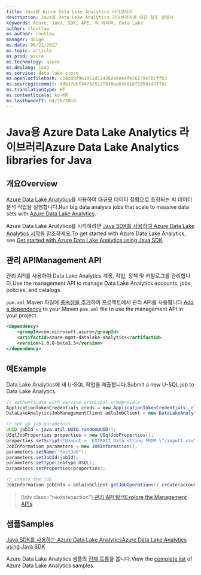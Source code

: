 ```yaml
---
title: Java용 Azure Data Lake Analytics 라이브러리
description: Java용 Data Lake Analytics 라이브러리에 대한 참조 설명서
keywords: Azure, Java, SDK, API, 빅 데이터, Data Lake
author: rloutlaw
ms.author: routlaw
manager: douge
ms.date: 06/21/2017
ms.topic: article
ms.prod: azure
ms.technology: azure
ms.devlang: java
ms.service: data-lake-store
ms.openlocfilehash: c14c89f961951d114362adee4fec6239e78cffb3
ms.sourcegitcommit: 49b17bbf34732512f836ee634818f1058147ff5c
ms.translationtype: HT
ms.contentlocale: ko-KR
ms.lasthandoff: 04/26/2018
---
```

# <a name="azure-data-lake-analytics-libraries-for-java"></a><span data-ttu-id="ed265-104">Java용 Azure Data Lake Analytics 라이브러리</span><span class="sxs-lookup"><span data-stu-id="ed265-104">Azure Data Lake Analytics libraries for Java</span></span>

## <a name="overview"></a><span data-ttu-id="ed265-105">개요</span><span class="sxs-lookup"><span data-stu-id="ed265-105">Overview</span></span>

<span data-ttu-id="ed265-106">[Azure Data Lake Analytics](/azure/data-lake-analytics/data-lake-analytics-overview)를 사용하여 대규모 데이터 집합으로 조정되는 빅 데이터 분석 작업을 실행합니다.</span><span class="sxs-lookup"><span data-stu-id="ed265-106">Run big data analysis jobs that scale to massive data sets with [Azure Data Lake Analytics](/azure/data-lake-analytics/data-lake-analytics-overview).</span></span>

<span data-ttu-id="ed265-107">Azure Data Lake Analytics를 시작하려면 [Java SDK를 사용하여 Azure Data Lake Analytics 시작](/azure/data-lake-analytics/data-lake-analytics-get-started-java-sdk)을 참조하세요.</span><span class="sxs-lookup"><span data-stu-id="ed265-107">To get started with Azure Data Lake Analytics, see [Get started with Azure Data Lake Analytics using Java SDK](/azure/data-lake-analytics/data-lake-analytics-get-started-java-sdk).</span></span>

## <a name="management-api"></a><span data-ttu-id="ed265-108">관리 API</span><span class="sxs-lookup"><span data-stu-id="ed265-108">Management API</span></span>

<span data-ttu-id="ed265-109">관리 API를 사용하여 Data Lake Analytics 계정, 작업, 정책 및 카탈로그를 관리합니다.</span><span class="sxs-lookup"><span data-stu-id="ed265-109">Use the management API to manage Data Lake Analytics accounts, jobs, policies, and catalogs.</span></span>

<span data-ttu-id="ed265-110">`pom.xml` Maven 파일에 [종속성을 추가](https://maven.apache.org/guides/getting-started/index.html#How_do_I_use_external_dependencies)하여 프로젝트에서 관리 API를 사용합니다.</span><span class="sxs-lookup"><span data-stu-id="ed265-110">[Add a dependency](https://maven.apache.org/guides/getting-started/index.html#How_do_I_use_external_dependencies) to your Maven `pom.xml` file to use the management API in your project.</span></span>


```XML
<dependency>
    <groupId>com.microsoft.azure</groupId>
    <artifactId>azure-mgmt-datalake-analytics</artifactId>
    <version>1.0.0-beta1.3</version>
</dependency>
```

## <a name="example"></a><span data-ttu-id="ed265-111">예</span><span class="sxs-lookup"><span data-stu-id="ed265-111">Example</span></span>

<span data-ttu-id="ed265-112">Data Lake Analytics에 새 U-SQL 작업을 제출합니다.</span><span class="sxs-lookup"><span data-stu-id="ed265-112">Submit a new U-SQL job to Data Lake Analytics.</span></span>

```java
// authenticate with service principal credentials
ApplicationTokenCredentials creds = new ApplicationTokenCredentials(_clientId, _tenantId, _clientSecret, null);
DataLakeAnalyticsJobManagementClient adlaJobClient = new DataLakeAnalyticsJobManagementClientImpl(creds);

// set up job parameters
UUID jobId = java.util.UUID.randomUUID();
USqlJobProperties properties = new USqlJobProperties();
properties.setScript("@input =  EXTRACT Data string FROM \"/input1.csv\" USING Extractors.Csv(); OUTPUT @input TO @\"/output1.csv\" USING Outputters.Csv();");
JobInformation parameters = new JobInformation();
parameters.setName("testJob");
parameters.setJobId(jobId);
parameters.setType(JobType.USQL);
parameters.setProperties(properties);

// create the job
JobInformation jobInfo = adlaJobClient.getJobOperations().create(accountName, jobId, parameters).getBody();

```

> [!div class="nextstepaction"]
> [<span data-ttu-id="ed265-113">관리 API 탐색</span><span class="sxs-lookup"><span data-stu-id="ed265-113">Explore the Management APIs</span></span>](/java/api/overview/azure/datalakeanalytics/management)

## <a name="samples"></a><span data-ttu-id="ed265-114">샘플</span><span class="sxs-lookup"><span data-stu-id="ed265-114">Samples</span></span>

<span data-ttu-id="ed265-115">[Java SDK를 사용하는 Azure Data Lake Analytics][1]</span><span class="sxs-lookup"><span data-stu-id="ed265-115">[Azure Data Lake Analytics using Java SDK][1]</span></span> 

[1]: https://docs.microsoft.com/azure/data-lake-analytics/data-lake-analytics-get-started-java-sdk

<span data-ttu-id="ed265-116">Azure Data Lake Analytics 샘플의 [전체 목록](https://azure.microsoft.com/resources/samples/?platform=java&term=analytics)을 봅니다.</span><span class="sxs-lookup"><span data-stu-id="ed265-116">View the [complete list](https://azure.microsoft.com/resources/samples/?platform=java&term=analytics) of Azure Data Lake Analytics samples.</span></span>
